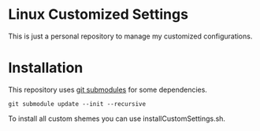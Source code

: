 # Linux Customized Settings

This is just a personal repository to manage my customized configurations.

# Installation

This repository uses [git submodules](https://git-scm.com/book/en/v2/Git-Tools-Submodules) for some dependencies.

```shell
git submodule update --init --recursive
```

To install all custom shemes you can use installCustomSettings.sh.
